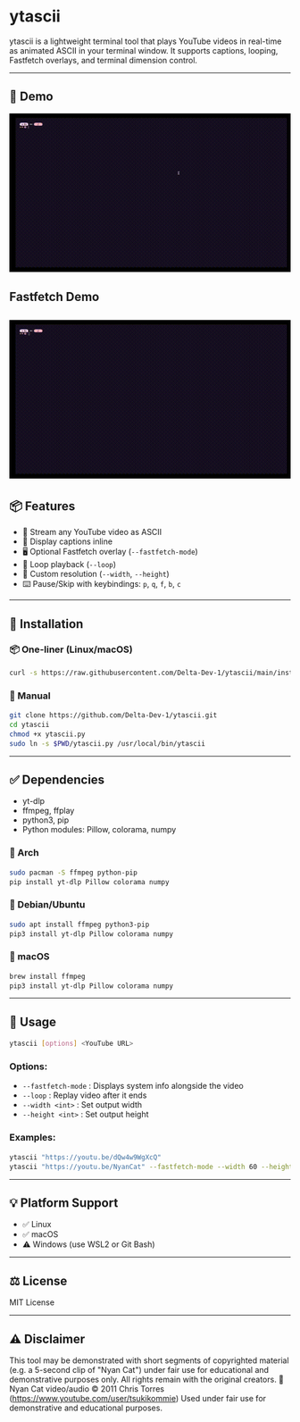 # ytascii

ytascii is a lightweight terminal tool that plays YouTube videos in real-time as animated ASCII in your terminal window. It supports captions, looping, Fastfetch overlays, and terminal dimension control.

---

## 🎥 Demo

![Demo](demo.gif)


## Fastfetch Demo

![Demo](fastfetch-demo.gif)
---

## 📦 Features

- 🔗 Stream any YouTube video as ASCII
- 📝 Display captions inline
- 🖥️ Optional Fastfetch overlay (`--fastfetch-mode`)
- 🔁 Loop playback (`--loop`)
- 📐 Custom resolution (`--width`, `--height`)
- ⌨️ Pause/Skip with keybindings: `p`, `q`, `f`, `b`, `c`

---

## 🚀 Installation

### 📦 One-liner (Linux/macOS)
```bash
curl -s https://raw.githubusercontent.com/Delta-Dev-1/ytascii/main/install.sh | bash
```

### 🧰 Manual
```bash
git clone https://github.com/Delta-Dev-1/ytascii.git
cd ytascii
chmod +x ytascii.py
sudo ln -s $PWD/ytascii.py /usr/local/bin/ytascii
```

---

## ✅ Dependencies

- yt-dlp
- ffmpeg, ffplay
- python3, pip
- Python modules: Pillow, colorama, numpy

### 🐧 Arch
```bash
sudo pacman -S ffmpeg python-pip
pip install yt-dlp Pillow colorama numpy
```

### 🐧 Debian/Ubuntu
```bash
sudo apt install ffmpeg python3-pip
pip3 install yt-dlp Pillow colorama numpy
```

### 🍎 macOS
```bash
brew install ffmpeg
pip3 install yt-dlp Pillow colorama numpy
```

---

## 📖 Usage

```bash
ytascii [options] <YouTube URL>
```

### Options:
- `--fastfetch-mode` : Displays system info alongside the video
- `--loop` : Replay video after it ends
- `--width <int>` : Set output width
- `--height <int>` : Set output height

### Examples:
```bash
ytascii "https://youtu.be/dQw4w9WgXcQ"
ytascii "https://youtu.be/NyanCat" --fastfetch-mode --width 60 --height 30 --loop
```

---

## 💡 Platform Support

- ✅ Linux
- ✅ macOS
- ⚠️ Windows (use WSL2 or Git Bash)

---

## ⚖️ License

MIT License

---

## ⚠️ Disclaimer

This tool may be demonstrated with short segments of copyrighted material 
(e.g. a 5-second clip of "Nyan Cat") under fair use for educational and 
demonstrative purposes only. All rights remain with the original creators.
🎵 Nyan Cat video/audio © 2011 Chris Torres (https://www.youtube.com/user/tsukikommie)
Used under fair use for demonstrative and educational purposes.

